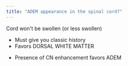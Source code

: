 ```yaml
---
title: "ADEM appearance in the spinal cord?"
---
```

Cord won't be swollen (or less swollen)
- Must give you classic history
- Favors DORSAL WHITE MATTER
* Presence of CN enhancement favors ADEM

